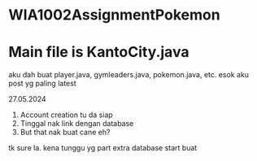 # WIA1002AssignmentPokemon

# Main file is KantoCity.java

aku dah buat player.java, gymleaders.java, pokemon.java, etc.
esok aku post yg paling latest


27.05.2024 
1. Account creation tu da siap
2. Tinggal nak link dengan database
3. But that nak buat cane eh?

tk sure la. kena tunggu yg part extra database start buat
